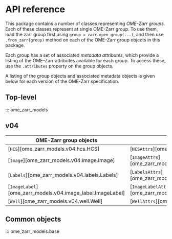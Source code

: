 # API reference

This package contains a number of classes representing _OME-Zarr groups_.
Each of these classes represent at single OME-Zarr group.
To use them, load the zarr group first using `group = zarr.open_group(...)`, and then use `.from_zarr(group)` method on each of the OME-Zarr group objects in this package.

Each group has a set of associated _metadata attributes_, which provide a listing of the OME-Zarr attributes available for each group.
To access these, use the `.attributes` property on the group objects.

A listing of the group objects and associated metadata objects is given below for each version of the OME-Zarr specification.

## Top-level

::: ome_zarr_models

## v04

| OME-Zarr group objects                                     | Metadata attributes                                                  |
| ---------------------------------------------------------- | -------------------------------------------------------------------- |
| [`HCS`][ome_zarr_models.v04.hcs.HCS]                       | [`HCSAttrs`][ome_zarr_models.v04.hcs.HCSAttrs]                       |
| [`Image`][ome_zarr_models.v04.image.Image]                 | [`ImageAttrs`][ome_zarr_models.v04.image.ImageAttrs]                 |
| [`Labels`][ome_zarr_models.v04.labels.Labels]              | [`LabelsAttrs`][ome_zarr_models.v04.labels.LabelsAttrs]              |
| [`ImageLabel`][ome_zarr_models.v04.image_label.ImageLabel] | [`ImageLabelAttrs`][ome_zarr_models.v04.image_label.ImageLabelAttrs] |
| [`Well`][ome_zarr_models.v04.well.Well]                    | [`WellAttrs`][ome_zarr_models.v04.well.WellAttrs]                    |

## Common objects

::: ome_zarr_models.base
